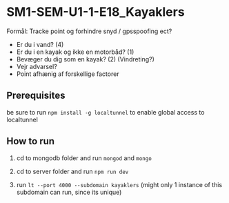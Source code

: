 # SM1-SEM-U1-1-E18_Kayaklers

Formål: Tracke point og forhindre snyd / gpsspoofing ect?
- Er du i vand? (4)
- Er du i en kayak og ikke en motorbåd? (1)
- Bevæger du dig som en kayak? (2) (Vindreting?)
- Vejr advarsel?
- Point afhænig af forskellige factorer

## Prerequisites
be sure to run ```npm install -g localtunnel``` to enable global access to localtunnel

## How to run

1. cd to mongodb folder and run ```mongod``` and ```mongo```

2. cd to server folder and run ```npm run dev```

3. run ```lt --port 4000 --subdomain kayaklers``` (might only 1 instance of this subdomain can run, since its unique)
